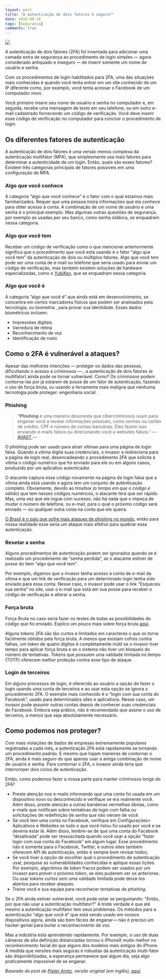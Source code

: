 ```yaml
---
layout: post
title: "A autenticação de dois fatores é segura?"
date: 2018-09-16
tags: [Segurança]
comments: true
---
```


![](https://cdn-images-1.medium.com/max/2000/1*waKkp881IvOAFjkzp4wHZg.jpeg)

A autenticação de dois fatores (2FA) foi inventada para adicionar uma camada
extra de segurança ao procedimento de login simples — agora considerado
antiquado e inseguro — de inserir somente um nome de usuário e senha.

Com os procedimentos de login habilitados para 2FA, uma das situações mais
conhecidas é quando você tenta entrar em um site conhecido de um IP diferente
como, por exemplo, você tenta acessar o Facebook de um computador novo.

Você primeiro insere seu nome de usuário e senha no computador e, em seguida,
recebe uma mensagem de texto em seu telefone, ou em outro e-mail cadastrado
fornecendo um código de verificação. Você deve inserir esse código de
verificação no computador para concluir o procedimento de login.

## Os diferentes fatores de autenticação

A autenticação de dois fatores é uma versão menos complexa da autenticação
multifator (MFA), que simplesmente usa mais fatores para determinar a
autenticidade de um login. Então, quais são esses fatores? Existem três
categorias principais de fatores possíveis em uma configuração de MFA.

### Algo que você conhece

A categoria “algo que você conhece” é o fator com o qual estamos mais
familiarizados. Requer que uma pessoa insira informações que ela conhece para
obter acesso à conta. A combinação de um nome de usuário e uma senha é o
principal exemplo. Mas algumas outras questões de segurança, por exemplo as
usadas por seu banco, como senha silábica, se enquadram nessa categoria.

### Algo que você tem

Receber um código de verificação como o que mencionei anteriormente significa
que o procedimento que você está usando é o fator “algo que você tem” da
autenticação de dois ou múltiplos fatores. Algo que você tem pode ser uma conta
de e-mail ou telefone que seria usado para enviar um código de verificação, mas
também existem soluções de hardware especializadas, como o
[YubiKey](https://www.yubico.com/), que se enquadram nessa categoria.

### Algo que você é

A categoria “algo que você é” que ainda está em desenvolvimento, se concentra em
certos marcadores físicos que podem ser analisados ​​pela tecnologia, ou
biometria , para provar sua identidade. Esses dados biométricos incluem:

* Impressões digitais
* Varredura de retina
* Reconhecimento de voz
* Identificação de rosto

## Como o 2FA é vulnerável a ataques?

Apesar das melhores intenções — proteger os dados das pessoas, dificultando o
acesso a criminosos — , a autenticação de dois fatores (e multifator) ainda pode
se tornar vulnerável. Como? Os criminosos podem contorna-las por já estarem de
posse de um fator de autenticação, fazendo o uso de força bruta, ou usando a
ferramenta mais maligna que nenhuma tecnologia pode proteger: engenharia social
.

### Phishing

> **“Phishing** é uma maneira desonesta que cibercriminosos usam para enganar você
> a revelar informações pessoais, como senhas ou cartão de crédito, CPF e número
de contas bancárias. Eles fazem isso enviando e-mails falsos ou direcionando
você a websites falsos.” — [AVAST ](https://www.avast.com/pt-br/c-phishing)—

O *phishing* pode ser usado para atrair vítimas para uma página de login falsa.
Quando a vítima digita suas credenciais, o invasor a redireciona para a página
de login real, desencadeando o procedimento 2FA que solicita à vítima o código
numérico que foi enviado para ele ou em alguns casos, produzido por um
aplicativo autenticador.

O atacante captura esse código novamente na página de login falsa que a vítima
ainda está usando e agora tem um conjunto de autenticação completo. Obviamente,
devido ao *timebox (o tempo em que o código é válido)* que tem nesses códigos
numéricos, o atacante terá que ser rápido. Mas, uma vez que ele logue com
sucesso, não há nada que o impeça de mudar o número de telefone, ou e-mail, para
o qual o próximo código será enviado — ou qualquer outra coisa na conta que ele
queira.

[O Brasil é o pais que sofre mais ataques de phishing no
mundo](https://www.tecmundo.com.br/seguranca/133244-1-lugar-brasil-pais-sofre-ataques-phishing-mundo.htm),
então para nossa realidade esse seria um ataque mais efetivo para quebrar essa
autenticação.

### Resetar a senha

Alguns procedimentos de autenticação podem ser ignorados quando se é realizado
um procedimento de “senha perdida”, se o atacante estiver de posse do item “algo
que você tem”.

Por exemplo, digamos que o invasor tenha acesso à conta de e-mail da vítima e
que um link de verificação para um determinado login tenha sido enviado para
essa conta. Nesse caso, o invasor pode usar o link “Esqueceu sua senha” no site,
usar o e-mail que está em sua posse para receber o código de verificação e
alterar a senha.

### Força bruta

Força Bruta no caso seria fazer os testes de todas as possibilidades do código
que foi enviado. Explico um pouco mais sobre força bruta
[aqui](https://medium.com/@pmdragon/uma-visÃ£o-geral-sobre-funÃ§Ãµes-hash-teoria-e-seguranÃ§a-c3f9ae74755e).

Alguns *tokens* 2FA são tão curtos e limitados em caracteres o que os torna
facilmente obtidos pela força bruta. A menos que existam cofres contra falhas,
um *token* de quatro dígitos é completamente inútil se o invasor tiver tempo
para aplicar força bruta e se o sistema não tiver um bloqueio do número de
tentativas. *Tokens* que possuem uma validade limitada no tempo (TOTP) oferecem
melhor proteção contra esse tipo de ataque.

### Login de terceiros

Em alguns processos de login, é oferecido ao usuário a opção de fazer o login
usando uma conta de terceiros e ao usar esta opção se ignora o procedimento 2FA.
O exemplo mais conhecido é o “login com sua conta do Facebook”, usado para
determinados sites e aplicativos. Nesse caso, um invasor pode assumir outras
contas depois de conhecer suas credenciais do Facebook. Embora seja prático, não
é recomendado que assine o uso de terceiros, a menos que seja absolutamente
necessário.

## Como podemos nos proteger?

Com mais violações de dados de empresas extremamente populares registradas a
cada mês, a autenticação 2FA está rapidamente se tornando um procedimento
padrão. E mesmo que hajam maneiras de contornar o 2FA, ainda é mais seguro do
que apenas usar a antiga combinação de nome de usuário e senha. Para contornar o
2FA, o invasor ainda teria que interromper dois ciclos de autenticação.

Então, como podemos fazer a nossa parte para manter criminosos longe do 2FA?

* Preste atenção nos e-mails informando que uma conta foi usada em um dispositivo
novo ou desconhecido e verifique se era realmente você. Além disso, preste
atenção a outras bandeiras vermelhas óbvias, como e-mails que notificam sobre
tentativas de login com falha ou solicitações de redefinição de senha que não
vieram de você.
* Se você tem uma conta no Facebook, verifique em Configurações> Aplicativos e
Websites se tudo o que você listou foi usado por você e se deveria estar lá.
Além disso, lembre-se de que uma conta do Facebook “desativada” pode ser
ressuscitada quando você usar a opção “fazer login com sua conta do Facebook” em
algum lugar. Esse procedimento não é somente para o Facebook, Twitter, e outros
sites também oferecem API de autenticação, então é sempre bom revisar todos;
* Se você tiver a opção de escolher qual o procedimento de autenticação usar,
pesquise as vulnerabilidades conhecidas e aplique essas lições. Por exemplo,
algoritmos de *token* fracos podem ser usados ​​por um invasor para prever o
próximo *token*, se eles puderem ver os anteriores. Ou usar *tokens* curtos sem
uma validade limitada pode deixá-los abertos para receber ataques.
* Treine você e sua equipe para reconhecer tentativas de *phishing*.

Se o 2FA ainda estiver vulnerável, você pode estar se perguntando: “Então, por
que não usar a autenticação multifator?” A triste verdade é que até mesmo a
autenticação multifator tem seus problemas. Os métodos para a autenticação “algo
que você é” que está sendo usado em nossos dispositivos agora, ainda são bem
fáceis de enganar— não é preciso um hacker genial para burlar o reconhecimento
de voz.

Mas a indústria está aprendendo rapidamente. Por exemplo, o uso de duas câmeras
de alta definição distanciadas tornou o iPhoneX muito melhor no reconhecimento
facial do que alguns dos modelos mais antigos do iPhone. À medida que versões
mais seguras e robustas da autenticação multi-fator são disponibilizadas, a
esperança permanece que algum dia, seja algo praticamente impossível de se
enganar.

*Baseado do post de *[Pieter
Arntz](https://blog.malwarebytes.com/author/metallicamvp/)*, versão original (em
inglês),
*[aqui](https://blog.malwarebytes.com/101/2018/09/two-factor-authentication-2fa-secure-seems/)*.*



